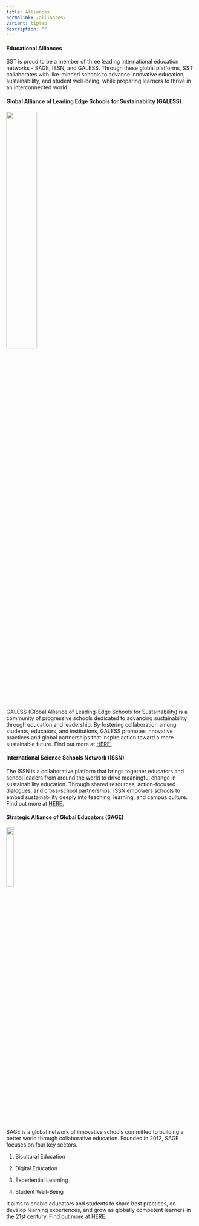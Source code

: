 ```yaml
---
title: Alliances
permalink: /alliances/
variant: tiptap
description: ""
---
```

<h4>Educational Alliances</h4>
<p>SST is proud to be a member of three leading international education networks
- SAGE, ISSN, and GALESS. Through these global platforms, SST collaborates
with like-minded schools to advance innovative education, sustainability,
and student well-being, while preparing learners to thrive in an interconnected
world.</p>
<h4>Global Alliance of Leading Edge Schools for Sustainability (GALESS)</h4>
<p></p>
<div class="isomer-image-wrapper">
<img style="width: 40%;" height="auto" width="100%" alt="" src="https://www.galess.org/appgls/resources/GALESS%20Logo%202.jpg">
</div>
<p>GALESS (Global Alliance of Leading-Edge Schools for Sustainability) is
a community of progressive schools dedicated to advancing sustainability
through education and leadership. By fostering collaboration among students,
educators, and institutions, GALESS promotes innovative practices and global
partnerships that inspire action toward a more sustainable future. Find
out more at <a href="https://www.galess.org/gls/" rel="noopener nofollow" target="_blank">HERE.</a>
</p>
<h4>International Science Schools Network (ISSN)</h4>
<p>The ISSN is a collaborative platform that brings together educators and
school leaders from around the world to drive meaningful change in sustainability
education. Through shared resources, action-focused dialogues, and cross-school
partnerships, ISSN empowers schools to embed sustainability deeply into
teaching, learning, and campus culture. Find out more at <a href="https://issn-education.org/" rel="noopener nofollow" target="_blank">HERE.</a>
</p>
<p></p>
<h4>Strategic Alliance of Global Educators (SAGE)</h4>
<div class="isomer-image-wrapper">
<img style="width: 20%;" height="auto" width="100%" src="https://sagesch.org/wp-content/uploads/2017/05/sage-logo.png?w=87">
</div>
<p>SAGE is a global network of innovative schools committed to building a
better world through collaborative education. Founded in 2012, SAGE focuses
on four key sectors.</p>
<ol data-tight="true" class="tight">
<li>
<p>Bicultural Education</p>
</li>
<li>
<p>Digital Education</p>
</li>
<li>
<p>Experiential Learning</p>
</li>
<li>
<p>Student Well-Being</p>
</li>
</ol>
<p>It aims to enable educators and students to share best practices, co-develop
learning experiences, and grow as globally competent learners in the 21st
century. Find out more at <a href="https://sagesch.org/" rel="noopener nofollow" target="_blank">HERE</a>.</p>
<p></p>
<p></p>